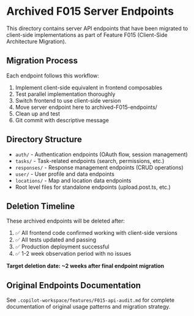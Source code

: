 # Archived F015 Server Endpoints

This directory contains server API endpoints that have been migrated to client-side implementations as part of Feature F015 (Client-Side Architecture Migration).

## Migration Process

Each endpoint follows this workflow:

1. Implement client-side equivalent in frontend composables
2. Test parallel implementation thoroughly
3. Switch frontend to use client-side version
4. Move server endpoint here to archived-F015-endpoints/
5. Clean up and test
6. Git commit with descriptive message

## Directory Structure

- `auth/` - Authentication endpoints (OAuth flow, session management)
- `tasks/` - Task-related endpoints (search, permissions, etc.)
- `responses/` - Response management endpoints (CRUD operations)
- `user/` - User profile and data endpoints
- `locations/` - Map and location data endpoints
- Root level files for standalone endpoints (upload.post.ts, etc.)

## Deletion Timeline

These archived endpoints will be deleted after:

1. ✅ All frontend code confirmed working with client-side versions
2. ✅ All tests updated and passing
3. ✅ Production deployment successful
4. ✅ 1-2 week observation period with no issues

**Target deletion date: ~2 weeks after final endpoint migration**  

## Original Endpoints Documentation

See `.copilot-workspace/features/F015-api-audit.md` for complete documentation of original usage patterns and migration strategy.
